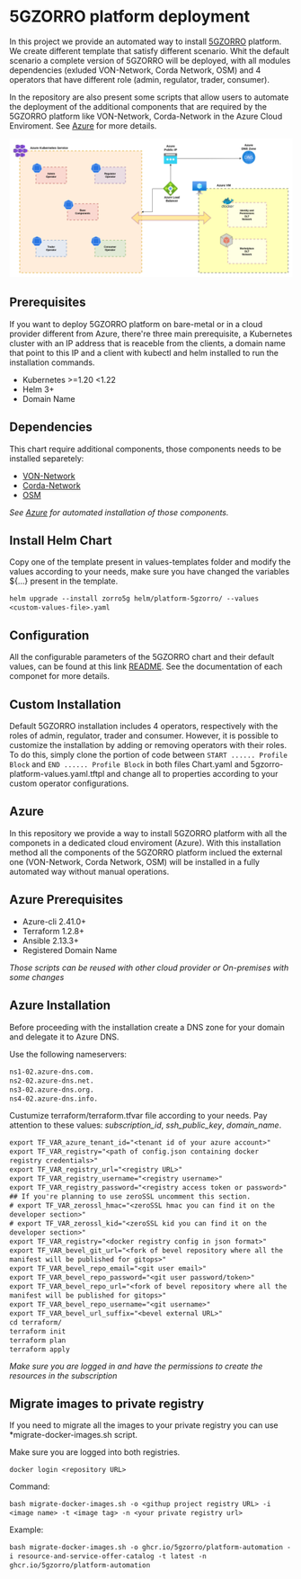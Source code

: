 # 5GZORRO platform deployment

In this project we provide an automated way to install [5GZORRO](https://www.5gzorro.eu/) platform. We create different template that satisfy different scenario. Whit the default scenario a complete version of 5GZORRO will be deployed, with all modules dependencies (exluded VON-Network, Corda Network, OSM) and 4 operators that have different role (admin, regulator, trader, consumer).

In the repository are also present some scripts that allow users to automate the deployment of the additional components that are required by the 5GZORRO platform like VON-Network, Corda-Network in the Azure Cloud Enviroment. See [Azure](#Azure) for more details.

![Alt text](/azure-infrastructure-diagram.png?raw=true "Azure Infrastructure Diagram")

## Prerequisites

If you want to deploy 5GZORRO platform on bare-metal or in a cloud provider different from Azure, there're three main prerequisite, a Kubernetes cluster with an IP address that is reaceble from the clients, a domain name that point to this IP and a client with kubectl and helm installed to run the installation commands.

- Kubernetes >=1.20 <1.22
- Helm 3+
- Domain Name 

## Dependencies

This chart require additional components, those components needs to be installed separetely:

- [VON-Network](https://github.com/5GZORRO/identity#build-von-network)
- [Corda-Network](https://github.com/5GZORRO/smart-contract-lifecycle-manager#running-corda-nodes-locally)
- [OSM](https://github.com/5GZORRO/smart-contract-lifecycle-manager#running-corda-nodes-locally)

_See [Azure](#Azure) for automated installation of those components._

## Install Helm Chart

Copy one of the template present in values-templates folder and modify the values according to your needs, make sure you have changed the variables ${...} present in the template.

```console
helm upgrade --install zorro5g helm/platform-5gzorro/ --values <custom-values-file>.yaml
```

## Configuration

All the configurable parameters of the 5GZORRO chart and their default values, can be found at this link [README](/helm/platform-5gzorro/README.md "Helm Values").  See the documentation of each componet for more details.

## Custom Installation 

Default 5GZORRO installation includes 4 operators, respectively with the roles of admin, regulator, trader and consumer.
However, it is possible to customize the installation by adding or removing operators with their roles.
To do this, simply clone the portion of code between `START ...... Profile Block` and `END ...... Profile Block` in both files Chart.yaml and 5gzorro-platform-values.yaml.tftpl and change all to properties according to your custom operator configurations.

## Azure

In this repository we provide a way to install 5GZORRO platform with all the componets in a dedicated cloud enviroment (Azure). With this installation method all the components of the 5GZORRO platform inclued the external one (VON-Network, Corda Network, OSM) will be installed in a fully automated way without manual operations. 

## Azure Prerequisites

- Azure-cli 2.41.0+ 
- Terraform 1.2.8+
- Ansible 2.13.3+
- Registered Domain Name 

_Those scripts can be reused with other cloud provider or On-premises with some changes_

## Azure Installation

Before proceeding with the installation create a DNS zone for your domain and delegate it to Azure DNS.

Use the following nameservers:

```console
ns1-02.azure-dns.com.
ns2-02.azure-dns.net.
ns3-02.azure-dns.org.
ns4-02.azure-dns.info.
```
Custumize terraform/terraform.tfvar file according to your needs. 
Pay attention to these values: *subscription_id*, *ssh_public_key*, *domain_name*.

```console
export TF_VAR_azure_tenant_id="<tenant id of your azure account>"
export TF_VAR_registry="<path of config.json containing docker registry credentials>"
export TF_VAR_registry_url="<registry URL>"
export TF_VAR_registry_username="<registry username>"
export TF_VAR_registry_password="<registry access token or password>"
## If you're planning to use zeroSSL uncomment this section.
# export TF_VAR_zerossl_hmac="<zeroSSL hmac you can find it on the developer section>"
# export TF_VAR_zerossl_kid="<zeroSSL kid you can find it on the developer section>"
export TF_VAR_registry="<docker registry config in json format>"
export TF_VAR_bevel_git_url="<fork of bevel repository where all the manifest will be published for gitops>"
export TF_VAR_bevel_repo_email="<git user email>"
export TF_VAR_bevel_repo_password="<git user password/token>"
export TF_VAR_bevel_repo_url="<fork of bevel repository where all the manifest will be published for gitops>"
export TF_VAR_bevel_repo_username="<git username>"
export TF_VAR_bevel_url_suffix="<bevel external URL>"
cd terraform/
terraform init
terraform plan
terraform apply
```

_Make sure you are logged in and have the permissions to create the resources in the subscription_

## Migrate images to private registry

If you need to migrate all the images to your private registry you can use *migrate-docker-images.sh script.

Make sure you are logged into both registries.
```console
docker login <repository URL>
```

Command:
```console
bash migrate-docker-images.sh -o <githup project registry URL> -i <image name> -t <image tag> -n <your private registry url>
```

Example:
```console
bash migrate-docker-images.sh -o ghcr.io/5gzorro/platform-automation -i resource-and-service-offer-catalog -t latest -n ghcr.io/5gzorro/platform-automation
```